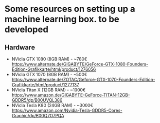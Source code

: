 # Some resources on setting up a machine learning box. to be developed

## Hardware

- NVidia GTX 1080 (8GB RAM) - ~780€ https://www.alternate.de/GIGABYTE/GeForce-GTX-1080-Founders-Edition-Grafikkarte/html/product/1276056
- NVidia GTX 1070 (8GB RAM) - ~500€ https://www.alternate.de/ZOTAC/Geforce-GTX-1070-Founders-Edition-Grafikkarte/html/product/1277137
- NVidia Titan X (12GB RAM) - ~1000€ https://www.amazon.de/GIGABYTE-GeForce-TITAN-12GB-GDDR5/dp/B00UVQL386
- NVidia Tesla K80 (24GB RAM) - ~3000€ https://www.amazon.com/Nvidia-Tesla-GDDR5-Cores-Graphic/dp/B00Q7O7PQA


